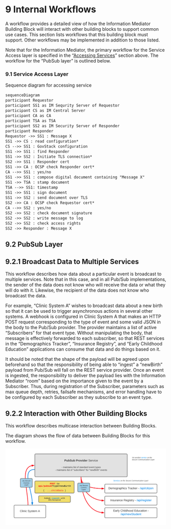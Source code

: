 # 9 Internal Workflows

A workflow provides a detailed view of how the Information Mediator Building Block will interact with other building blocks to support common use cases. This section lists workflows that this building block must support. Other workflows may be implemented in addition to those listed.

Note that for the Information Mediator, the primary workflow for the Service Access layer is specified in the “[Accessing Services](6-functional-requirements.md#6.1.4-accessing-services)” section above. The workflow for the “PubSub layer” is outlined below.

### 9.1 Service Access Layer

Sequence diagram for accessing service

```mermaid
sequenceDiagram
participant Requestor﻿
participant SS1 as IM Sequrity Server of Requestor
participant CS as IM Central Server
participant CA as CA
participant TSA as TSA
participant SS2 as IM Security Server of Responder
participant Responder
Requestor ->> SS1 : Message X
SS1 ->> CS : read configuration*
CS -->> SS1 : GovStack configuration
SS1 ->> SS1 : find Responder
SS1 ->> SS2 : Initiate TLS connection*
SS2 ->> SS1 : Responder cert
SS1 ->> CA : OCSP check Responder cert*
CA -->> SS1 : yes/no
SS1 ->> SS1 : compose digital document containing "Message X"
SS1 ->> TSA : stamp document
TSA -->> SS1: timestamp
SS1 ->> SS1 : sign document
SS1 ->> SS2 : send document over TLS
SS2 ->> CA : OCSP check Requestor cert*
CA -->> SS2 : yes/no
SS2 ->> SS2 : check document signature
SS2 ->> SS2 : write message to log
SS2 ->> SS2 : check access rights
SS2 ->> Responder : Message X
```

## 9.2 PubSub Layer <a href="#docs-internal-guid-911e5942-7fff-642b-4c6a-5b48f3133e80" id="docs-internal-guid-911e5942-7fff-642b-4c6a-5b48f3133e80"></a>

## 9.2.1 Broadcast Data to Multiple Services <a href="#docs-internal-guid-911e5942-7fff-642b-4c6a-5b48f3133e80" id="docs-internal-guid-911e5942-7fff-642b-4c6a-5b48f3133e80"></a>

This workflow describes how data about a particular event is broadcast to multiple services. Note that in this case, and in all Pub/Sub implementations, the sender of the data does not know who will receive the data or what they will do with it. Likewise, the recipient of the data does not know who broadcast the data.

For example, “Clinic System A” wishes to broadcast data about a new birth so that it can be used to trigger asynchronous actions in several other systems. A webhook is configured in Clinic System A that makes an HTTP POST request corresponding to the type of event and some valid JSON in the body to the Pub/Sub provider. The provider maintains a list of active “Subscribers” for that event type. Without manipulating the body, that message is effectively forwarded to each subscriber, so that REST services in the “Demographics Tracker”, “Insurance Registry”, and “Early Childhood Education” applications can consume that data and do things based on it.

It should be noted that the shape of the payload will be agreed upon beforehand so that the responsibility of being able to “ingest” a “newBirth” payload from Pub/Sub will fall on the REST service provider. Once an event is ingested, the responsibility to deliver the payload lies with the Information Mediator “room” based on the importance given to the event by a Subscriber. Thus, during registration of the Subscriber, parameters such as max queue depth, retries, failsafe mechanisms, and error handling have to be configured by each Subscriber as they subscribe to an event type.

## 9.2.2 Interaction with Other Building Blocks

This workflow describes multicase interaction between Building Blocks.

The diagram shows the flow of data between Building Blocks for this workflow.

![](<.gitbook/assets/Screenshot 2022-07-18 044152.png>)
